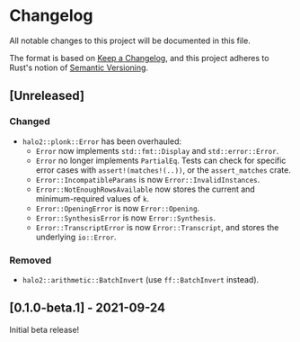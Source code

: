 # Changelog
All notable changes to this project will be documented in this file.

The format is based on [Keep a Changelog](https://keepachangelog.com/en/1.0.0/),
and this project adheres to Rust's notion of
[Semantic Versioning](https://semver.org/spec/v2.0.0.html).

## [Unreleased]
### Changed
- `halo2::plonk::Error` has been overhauled:
  - `Error` now implements `std::fmt::Display` and `std::error::Error`.
  - `Error` no longer implements `PartialEq`. Tests can check for specific error
    cases with `assert!(matches!(..))`, or the `assert_matches` crate.
  - `Error::IncompatibleParams` is now `Error::InvalidInstances`.
  - `Error::NotEnoughRowsAvailable` now stores the current and minimum-required
    values of `k`.
  - `Error::OpeningError` is now `Error::Opening`.
  - `Error::SynthesisError` is now `Error::Synthesis`.
  - `Error::TranscriptError` is now `Error::Transcript`, and stores the
    underlying `io::Error`.

### Removed
- `halo2::arithmetic::BatchInvert` (use `ff::BatchInvert` instead).

## [0.1.0-beta.1] - 2021-09-24
Initial beta release!
